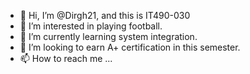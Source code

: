 - 👋 Hi, I’m @Dirgh21, and this is IT490-030
- 👀 I’m interested in playing football.
- 🌱 I’m currently learning system integration.
- 💞️ I’m looking to earn A+ certification in this semester.
- 📫 How to reach me ...

<!---
Dirgh21/Dirgh21 is a ✨ special ✨ repository because its `README.md` (this file) appears on your GitHub profile.
You can click the Preview link to take a look at your changes.
--->
